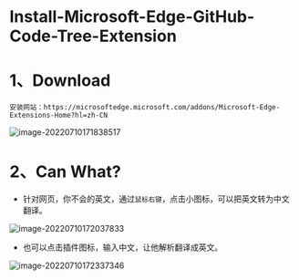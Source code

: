 # Install-Microsoft-Edge-GitHub-Code-Tree-Extension

# 1、Download

```properties
安装网站：https://microsoftedge.microsoft.com/addons/Microsoft-Edge-Extensions-Home?hl=zh-CN
```

![image-20220710171838517](C:/Users/wangnaixing/AppData/Roaming/Typora/typora-user-images/image-20220710171838517.png)

# 2、Can What?

- 针对网页，你不会的英文，通过`鼠标右键`，点击小图标，可以把英文转为中文翻译。

![image-20220710172037833](C:/Users/wangnaixing/AppData/Roaming/Typora/typora-user-images/image-20220710172037833.png)

- 也可以点击插件图标，输入中文，让他解析翻译成英文。

![image-20220710172337346](C:/Users/wangnaixing/AppData/Roaming/Typora/typora-user-images/image-20220710172337346.png)